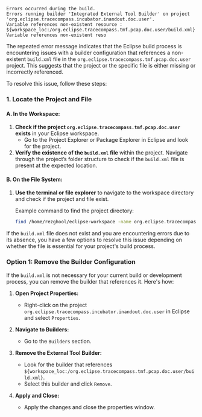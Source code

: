 ```
Errors occurred during the build.
Errors running builder 'Integrated External Tool Builder' on project 'org.eclipse.tracecompass.incubator.inandout.doc.user'.
Variable references non-existent resource : ${workspace_loc:/org.eclipse.tracecompass.tmf.pcap.doc.user/build.xml}
Variable references non-existent reso
```
The repeated error message indicates that the Eclipse build process is encountering issues with a builder configuration that references a non-existent `build.xml` file in the `org.eclipse.tracecompass.tmf.pcap.doc.user` project. This suggests that the project or the specific file is either missing or incorrectly referenced.

To resolve this issue, follow these steps:

### 1. **Locate the Project and File**

#### A. **In the Workspace:**
1. **Check if the project `org.eclipse.tracecompass.tmf.pcap.doc.user` exists** in your Eclipse workspace. 
   - Go to the Project Explorer or Package Explorer in Eclipse and look for the project.
2. **Verify the existence of the `build.xml` file** within the project. Navigate through the project’s folder structure to check if the `build.xml` file is present at the expected location.

#### B. **On the File System:**
1. **Use the terminal or file explorer** to navigate to the workspace directory and check if the project and file exist. 

   Example command to find the project directory:
   ```bash
   find /home/rezghool/eclipse-workspace -name org.eclipse.tracecompass.tmf.pcap.doc.user


If the `build.xml` file does not exist and you are encountering errors due to its absence, you have a few options to resolve this issue depending on whether the file is essential for your project's build process.

### Option 1: **Remove the Builder Configuration**

If the `build.xml` is not necessary for your current build or development process, you can remove the builder that references it. Here's how:

1. **Open Project Properties:**
   - Right-click on the project `org.eclipse.tracecompass.incubator.inandout.doc.user` in Eclipse and select `Properties`.

2. **Navigate to Builders:**
   - Go to the `Builders` section.

3. **Remove the External Tool Builder:**
   - Look for the builder that references `${workspace_loc:/org.eclipse.tracecompass.tmf.pcap.doc.user/build.xml}`.
   - Select this builder and click `Remove`.

4. **Apply and Close:**
   - Apply the changes and close the properties window.


